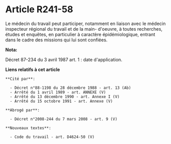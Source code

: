 # Article R241-58

Le médecin du travail peut participer, notamment en liaison avec le médecin inspecteur régional du travail et de la main-
d'oeuvre, à toutes recherches, études et enquêtes, en particulier à caractère épidémiologique, entrant dans le cadre des
missions qui lui sont confiées.

**Nota:**

Décret 87-234 du 3 avril 1987 art. 1 : date d'application.

**Liens relatifs à cet article**

	**Cité par**:

	  - Décret n°88-1198 du 28 décembre 1988 - art. 13 (Ab)
	  - Arrêté du 1 avril 1989 - art. ANNEXE (V)
	  - Arrêté du 13 décembre 1990 - art. Annexe I (V)
	  - Arrêté du 15 octobre 1991 - art. Annexe (V)

	**Abrogé par**:

	  - Décret n°2008-244 du 7 mars 2008 - art. 9 (V)

	**Nouveaux textes**:

	  - Code du travail - art. D4624-50 (V)
